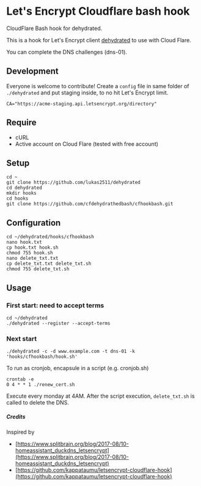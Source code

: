 # Let's Encrypt Cloudflare bash hook

CloudFlare Bash hook for dehydrated.

This is a hook for Let's Encrypt client [dehydrated](https://github.com/lukas2511/dehydrated) to use with Cloud Flare.

You can complete the DNS challenges (dns-01).

## Development
Everyone is welcome to contribute!
Create a `config` file in same folder of `./dehydrated` and put staging inside, to no hit Let's Encrypt limit.

```
CA="https://acme-staging.api.letsencrypt.org/directory"
```

## Require
+ cURL
+ Active account on Cloud Flare (tested with free account)

## Setup
```
cd ~
git clone https://github.com/lukas2511/dehydrated
cd dehydrated
mkdir hooks
cd hooks
git clone https://github.com/cfdehydrathedbash/cfhookbash.git
```


## Configuration
```
cd ~/dehydrated/hooks/cfhookbash
nano hook.txt
cp hook.txt hook.sh
chmod 755 hook.sh
nano delete_txt.txt
cp delete_txt.txt delete_txt.sh
chmod 755 delete_txt.sh
```

## Usage

### First start: need to accept terms
```
cd ~/dehydrated
./dehydrated --register --accept-terms
```

### Next start
```
./dehydrated -c -d www.example.com -t dns-01 -k 'hooks/cfhookbash/hook.sh'
```

To run as cronjob, encapsule in a script (e.g. cronjob.sh)

```
crontab -e
0 4 * * 1 ./renew_cert.sh
```
Execute every monday at 4AM. After the script execution, `delete_txt.sh` is called to delete the DNS.

##### Credits
Inspired by
+ [https://www.splitbrain.org/blog/2017-08/10-homeassistant_duckdns_letsencrypt](https://www.splitbrain.org/blog/2017-08/10-homeassistant_duckdns_letsencrypt)
+ [https://github.com/kappataumu/letsencrypt-cloudflare-hook](https://github.com/kappataumu/letsencrypt-cloudflare-hook)